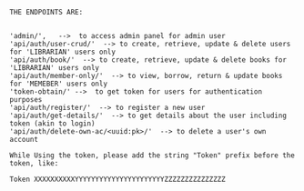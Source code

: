 
    THE ENDPOINTS ARE:


    'admin/',   -->  to access admin panel for admin user
    'api/auth/user-crud/'  --> to create, retrieve, update & delete users for 'LIBRARIAN' users only
    'api/auth/book/'  --> to create, retrieve, update & delete books for 'LIBRARIAN' users only
    'api/auth/member-only/'  --> to view, borrow, return & update books for 'MEMEBER' users only
    'token-obtain/' -->  to get token for users for authentication purposes
    'api/auth/register/'  --> to register a new user
    'api/auth/get-details/'  --> to get details about the user including token (akin to login)
    'api/auth/delete-own-ac/<uuid:pk>/'  --> to delete a user's own account
    
    While Using the token, please add the string "Token" prefix before the token, like:
    
    Token XXXXXXXXXXYYYYYYYYYYYYYYYYYYYYYYZZZZZZZZZZZZZZZ
    

